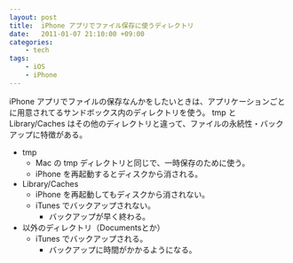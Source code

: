 ```yaml
---
layout: post
title:  iPhone アプリでファイル保存に使うディレクトリ
date:   2011-01-07 21:10:00 +09:00
categories:
    - tech
tags:
    - iOS
    - iPhone
---
```


iPhone アプリでファイルの保存なんかをしたいときは、アプリケーションごとに用意されてるサンドボックス内のディレクトリを使う。
tmp と Library/Caches はその他のディレクトリと違って、ファイルの永続性・バックアップに特徴がある。 

- tmp
    - Mac の tmp ディレクトリと同じで、一時保存のために使う。
    - iPhone を再起動するとディスクから消される。
- Library/Caches
    - iPhone を再起動してもディスクから消されない。
    - iTunes でバックアップされない。
        - バックアップが早く終わる。
- 以外のディレクトリ（Documentsとか）
    - iTunes でバックアップされる。
        - バックアップに時間がかかるようになる。
